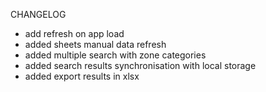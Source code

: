
CHANGELOG
* add refresh on app load
* added sheets manual data refresh
* added multiple search with zone categories
* added search results synchronisation with local storage
* added export results in xlsx
